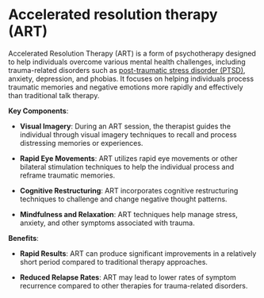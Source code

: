 [//]: # (source: ?)
[//]: # (abbr: ART)
[//]: # (tags: psychotherapies treatments)

# Accelerated resolution therapy (ART)

Accelerated Resolution Therapy (ART) is a form of psychotherapy designed to help individuals overcome various mental health challenges, including trauma-related disorders such as [post-traumatic stress disorder (PTSD)](../post-traumatic-stress-disorder/), anxiety, depression, and phobias. It focuses on helping individuals process traumatic memories and negative emotions more rapidly and effectively than traditional talk therapy.

**Key Components**:

* **Visual Imagery**: During an ART session, the therapist guides the individual through visual imagery techniques to recall and process distressing memories or experiences.

* **Rapid Eye Movements**: ART utilizes rapid eye movements or other bilateral stimulation techniques to help the individual process and reframe traumatic memories.

* **Cognitive Restructuring**: ART incorporates cognitive restructuring techniques to challenge and change negative thought patterns.

* **Mindfulness and Relaxation**: ART techniques help manage stress, anxiety, and other symptoms associated with trauma.

**Benefits**:

* **Rapid Results**: ART can produce significant improvements in a relatively short period compared to traditional therapy approaches.
  
* **Reduced Relapse Rates**: ART may lead to lower rates of symptom recurrence compared to other therapies for trauma-related disorders.
